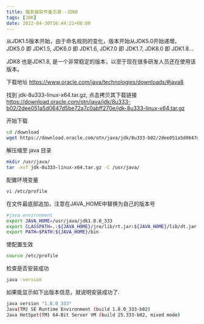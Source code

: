 ```yaml
---
title: 服务器软件备忘录--JDK8
tags: [JDK]
date: 2022-04-30T16:44:21+08:00
---
```


从JDK1.5版本开始，由于命名规则的变化，版本开始从JDK5.0开始递增。JDK5.0 即 JDK1.5, JDK6.0 即 JDK1.6, JDK7.0 即 JDK1.7, JDK8.0 即 JDK1.8...

JDK8 也是JDK1.8, 是一个非常稳定的版本，以至于现在很多研发人员还在使用该版本。

下载地址 https://www.oracle.com/java/technologies/downloads/#java8

找到 jdk-8u333-linux-x64.tar.gz, 点击拷贝其下载链接   
https://download.oracle.com/otn/java/jdk/8u333-b02/2dee051a5d0647d5be72a7c0abff270e/jdk-8u333-linux-x64.tar.gz

开始下载

```bash
cd /download
wget https://download.oracle.com/otn/java/jdk/8u333-b02/2dee051a5d0647d5be72a7c0abff270e/jdk-8u333-linux-x64.tar.gz
```

解压缩至 java 目录

```bash
mkdir /usr/java/
tar -xvf jdk-8u333-linux-x64.tar.gz -C /usr/java/
```

配置环境变量

```bash
vi /etc/profile
```

在文件最底部追加，注意在JAVA_HOME中替换为自己的版本号

```bash
#java environment
export JAVA_HOME=/usr/java/jdk1.8.0_333
export CLASSPATH=.:${JAVA_HOME}/jre/lib/rt.jar:${JAVA_HOME}/lib/dt.jar:${JAVA_HOME}/lib/tools.jar
export PATH=$PATH:${JAVA_HOME}/bin
 ```

使配置生效

```bash
source /etc/profile
```

检查是否安装成功

```bash
java -version
```

如果能显示如下出版本信息，就说明安装成功了.

```bash
java version "1.8.0_333"
Java(TM) SE Runtime Environment (build 1.8.0_333-b02)
Java HotSpot(TM) 64-Bit Server VM (build 25.333-b02, mixed mode)
```